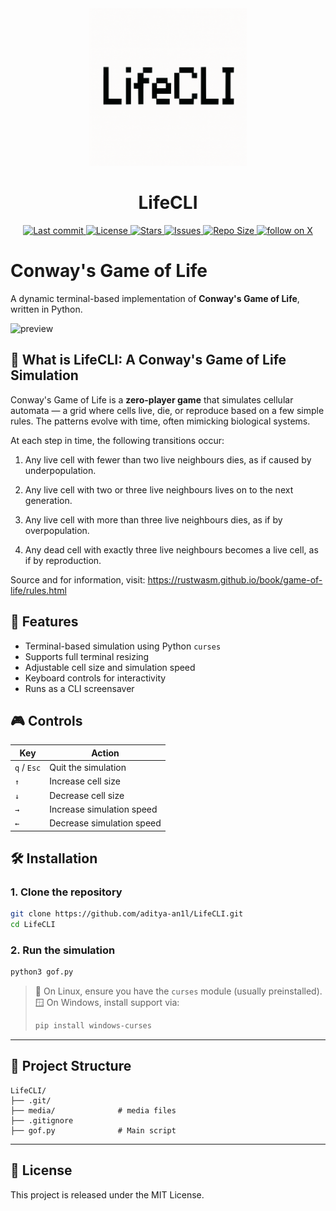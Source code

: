 <div align="center">
  <img alt="Logo" src="https://raw.githubusercontent.com/aditya-an1l/LifeCLI/main/media/logo.png" width="50%" height="50%">
<h1><b>LifeCLI</b></h1>
</div>



<div align="center"><p>
    </a>
    <a href="https://github.com/aditya-an1l/LifeCLI/pulse">
      <img alt="Last commit" src="https://img.shields.io/github/last-commit/aditya-an1l/LifeCLI?style=for-the-badge&logo=git&color=2778e3&logoColor=2778e3&labelColor=000000"/>
    </a>
    <a href="https://github.com/aditya-an1l/LifeCLI/blob/main/LICENSE">
      <img alt="License" src="https://img.shields.io/github/license/aditya-an1l/LifeCLI?style=for-the-badge&logo=apache&color=7c675f&logoColor=2778e3&labelColor=000000" />
    </a>
    <a href="https://github.com/aditya-an1l/LifeCLI/stargazers">
      <img alt="Stars" src="https://img.shields.io/github/stars/aditya-an1l/LifeCLI?style=for-the-badge&logo=starship&color=ebeb46&logoColor=2778e3&labelColor=000000" />
    </a>
    <a href="https://github.com/aditya-an1l/LifeCLI/issues">
      <img alt="Issues" src="https://img.shields.io/github/issues/aditya-an1l/LifeCLI?style=for-the-badge&logo=gitbook&color=7c675f&logoColor=2778e3&labelColor=000000" />
    </a>
    <a href="https://github.com/aditya-an1l/LifeCLI">
      <img alt="Repo Size" src="https://img.shields.io/github/repo-size/aditya-an1l/LifeCLI?color=ebeb46&label=SIZE&logo=files&style=for-the-badge&logoColor=2778e3&labelColor=000000" />
    </a>
    <a href="https://twitter.com/intent/follow?screen_name=aditya_an1l">
      <img alt="follow on X" src="https://img.shields.io/twitter/follow/aditya_an1l?style=for-the-badge&logo=x&color=7c675f&logoColor=2778e3&labelColor=000000" />
    </a>

</div>

# Conway's Game of Life

A dynamic terminal-based implementation of **Conway's Game of Life**, written in Python.

![preview](https://raw.githubusercontent.com/aditya-an1l/LifeCLI/main/media/preview.gif)

## 🧠 What is LifeCLI: A Conway's Game of Life Simulation

Conway's Game of Life is a **zero-player game** that simulates cellular automata — a grid where cells live, die, or reproduce based on a few simple rules. The patterns evolve with time, often mimicking biological systems.

At each step in time, the following transitions occur:

1.  Any live cell with fewer than two live neighbours dies, as if caused by underpopulation.
    
2.  Any live cell with two or three live neighbours lives on to the next generation.
    
3.  Any live cell with more than three live neighbours dies, as if by overpopulation.
    
4.  Any dead cell with exactly three live neighbours becomes a live cell, as if by reproduction.

Source and for information, visit: https://rustwasm.github.io/book/game-of-life/rules.html


## 🚀 Features

- Terminal-based simulation using Python `curses`
- Supports full terminal resizing
- Adjustable cell size and simulation speed
- Keyboard controls for interactivity
- Runs as a CLI screensaver



## 🎮 Controls

| Key        | Action                           |
|------------|----------------------------------|
| `q` / `Esc`| Quit the simulation              |
| `↑`        | Increase cell size               |
| `↓`        | Decrease cell size               |
| `→`        | Increase simulation speed        |
| `←`        | Decrease simulation speed        |



## 🛠️ Installation

### 1. Clone the repository

```sh
git clone https://github.com/aditya-an1l/LifeCLI.git
cd LifeCLI

```

### 2. Run the simulation

```sh
python3 gof.py

```

> 🐧 On Linux, ensure you have the `curses` module (usually preinstalled).  
> 🪟 On Windows, install support via:
> 
> ```sh
> pip install windows-curses
> 
> ```

----------

## 📁 Project Structure

```
LifeCLI/
├── .git/
├── media/              # media files
├── .gitignore
├── gof.py              # Main script

```

----------

## 📜 License

This project is released under the MIT License.
